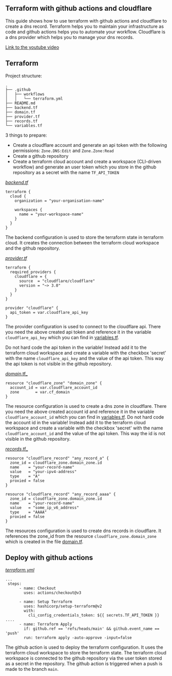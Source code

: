 ## Terraform with github actions and cloudflare
This guide shows how to use terraform with github actions and cloudflare to create a dns record.
Terraform helps you to maintain your infrastructure as code and github actions helps you to automate your workflow. Cloudflare is a dns provider which helps you to manage your dns records.

[Link to the youtube video](https://youtu.be/0BNwAEwYZlA)

## Terraform 

Project structure:
```
.
├── .github
│   ├── workflows
│   │   └── terraform.yml
├── README.md
├── backend.tf
├── domain.tf
├── provider.tf
├── records.tf
└── variables.tf
```
3 things to prepare:
- Create a cloudflare account and generate an api token with the following permissions: `Zone.DNS:Edit` and `Zone.Zone:Read`
- Create a github repository
- Create a terraform cloud account and create a workspace (CLI-driven workflow) and generate an user token which you store in the github repository as a secret with the name `TF_API_TOKEN`


[_backend.tf_](backend.tf)
```
terraform {
  cloud {
    organization = "your-organisation-name"  

    workspaces {
      name = "your-workspace-name"
    }
  }
}
```
The backend configuration is used to store the terraform state in terraform cloud. It creates the connection between the terraform cloud workspace and the github repository.

[_provider.tf_](provider.tf)
```
terraform {
  required_providers {
    cloudflare = {
      source  = "cloudflare/cloudflare"
      version = "~> 3.0"
    }
  }
}

provider "cloudflare" {
  api_token = var.cloudflare_api_key
}
```
The provider configuration is used to connect to the cloudflare api. There you need the above created api token and reference it in the variable `cloudflare_api_key` which you can find in [variables.tf](variables.tf).

Do not hard code the api token in the variable! Instead add it to the terraform cloud workspace and create a variable with the checkbox 'secret' with the name `cloudflare_api_key` and the value of the api token. This way the api token is not visible in the github repository.

[_domain_.tf_](domain.tf)
```
resource "cloudflare_zone" "domain_zone" {
  account_id = var.cloudflare_account_id
  zone       = var.cf_domain
}
```
The resource configuration is used to create a dns zone in cloudflare. There you need the above created account id and reference it in the variable `cloudflare_account_id` which you can find in [variables.tf](variables.tf). 
Do not hard code the account id in the variable! Instead add it to the terraform cloud workspace and create a variable with the checkbox 'secret' with the name `cloudflare_account_id` and the value of the api token. This way the id is not visible in the github repository.

[_records_.tf_](records.tf)
```
resource "cloudflare_record" "any_record_a" {
  zone_id = cloudflare_zone.domain_zone.id
  name    = "your-record-name"
  value   = "your-ipv4-address"
  type    = "A"
  proxied = false
}

resource "cloudflare_record" "any_record_aaaa" {
  zone_id = cloudflare_zone.domain_zone.id
  name    = "your-record-name"
  value   = "some_ip_v6_address"
  type    = "AAAA"
  proxied = false
}
```
The resources configuration is used to create dns records in cloudflare. It references the zone_id from the resource `cloudflare_zone.domain_zone` which is created in the file [domain.tf](domain.tf).

## Deploy with github actions

[_terraform.yml_](.github/workflows/terraform.yml)
```
...
 steps:
      - name: Checkout
        uses: actions/checkout@v3

      - name: Setup Terraform
        uses: hashicorp/setup-terraform@v2
        with:
          cli_config_credentials_token: ${{ secrets.TF_API_TOKEN }}
....
      - name: Terraform Apply
        if: github.ref == 'refs/heads/main' && github.event_name == 'push'
        run: terraform apply -auto-approve -input=false

```
The github action is used to deploy the terraform configuration. It uses the terraform cloud workspace to store the terraform state. The terraform cloud workspace is connected to the github repository via the user token stored as a secret in the repository. The github action is triggered when a push is made to the branch `main`.


